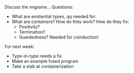 Discuss the migraine...
Questions:
- What are existential types, qq needed for:
- What are containers? How do they work? How do they fix:
	- Positivity?
	- Termination?
	- Guardedness? Needed for coinduction!


For next week:
- Type-in-type needs a fix	
- Make an example fused program
- Take a stab at containerization